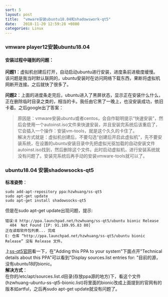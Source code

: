 ```yaml
---
sort: 5
layout: post
title:  "vmware安装ubuntu18.04和shadowswork-qt5"
date:   2018-11-20 12:59:28 +0800
categories: Linux
---
```

### vmware player12安装ubuntu18.04
#### 安装过程中碰到的问题：  
**问题1**：虚拟机创建后打开，自动启动ubuntu进行安装，进度条前进极度缓慢。  
该问题是我当时默认联网的，ubuntu安装时在访问网络下载东西，果断将虚拟机网断开连接。之后就快了很多了。  

**问题2**：上面的进度条走完后，ubuntu进入了黑屏状态，显示正在安装什么什么，正在删除临时目录之类的，相当的卡。我任由它黑了一晚上，也没安装成功，依旧卡着。之后google出了答案：  
>原因是：vmware安装ubuntu或者centos，会自作聪明提示“快速安装”，然后会使用一个autoinst.iso文件来快速安装，并且安装完系统后该重启了，它会插入一个操作：安装vm-tools，就是这个久久的卡住了。  
>解决方式就是：虚拟机创建后，不要勾选“创建后开启此虚拟机”，先不要安装系统，在设置的ubuntu安装目录中先把虚拟光驱加载的自动安装文件autoinst.iso找到，然后删除这个文件。此时启动虚拟机，进行安装系统就没有问题了。安装完系统后再手动的安装vmware-tools就可以了。

### ubuntu18.04 安装shadowsocks-qt5
**标准姿势**：
```
sudo add-apt-repository ppa:hzwhuang/ss-qt5
sudo apt-get update
sudo apt-get install shadowsocks-qt5
```
但是在sudo apt-get update出现问题，提示:
```
错误:8 http://ppa.launchpad.net/hzwhuang/ss-qt5/ubuntu bionic Release          
  404  Not Found [IP: 91.189.95.83 80]
正在读取软件包列表... 完成                        
E: 仓库 “http://ppa.launchpad.net/hzwhuang/ss-qt5/ubuntu bionic Release” 没有 Release 文件。
```
上[ss-qt5官网](https://code.launchpad.net/~hzwhuang/+archive/ubuntu/ss-qt5)看一下，在"Adding this PPA to your system"下面点开"Technical details about this PPA"可以看到"Display sources.list entries for: "目前的源，没有ubuntu18的bionic。  
**解决方式**：  
在你的/etc/apt/sources.list.d目录(存放ppa源的地方)下，看这个文件(hzwhuang-ubuntu-ss-qt5-bionic.list)将里面的bionic改成上面提到的官网有的版本如artful，之后再sudo apt-get update就没有问题了。